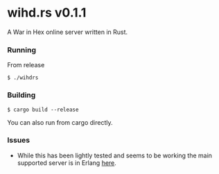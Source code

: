 # wihd.rs v0.1.1

A War in Hex online server written in Rust.

### Running

From release

```
$ ./wihdrs
```

### Building

```
$ cargo build --release
```

You can also run from cargo directly.

### Issues

* While this has been lightly tested and seems to be working the main supported server is in Erlang [here](https://github.com/wolfmankurd/wihd.rs). 


